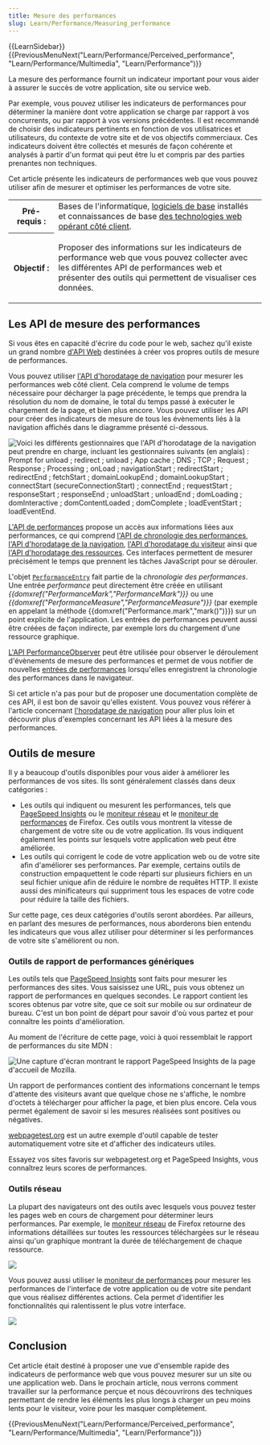 ```yaml
---
title: Mesure des performances
slug: Learn/Performance/Measuring_performance
---
```


{{LearnSidebar}} {{PreviousMenuNext("Learn/Performance/Perceived_performance", "Learn/Performance/Multimedia", "Learn/Performance")}}

La mesure des performance fournit un indicateur important pour vous aider à assurer le succès de votre application, site ou service web.

Par exemple, vous pouvez utiliser les indicateurs de performances pour déterminer la manière dont votre application se charge par rapport à vos concurrents, ou par rapport à vos versions précédentes. Il est recommandé de choisir des indicateurs pertinents en fonction de vos utilisatrices et utilisateurs, du contexte de votre site et de vos objectifs commerciaux. Ces indicateurs doivent être collectés et mesurés de façon cohérente et analysés à partir d'un format qui peut être lu et compris par des parties prenantes non techniques.

Cet article présente les indicateurs de performances web que vous pouvez utiliser afin de mesurer et optimiser les performances de votre site.

<table class="standard-table">
  <tbody>
    <tr>
      <th scope="row">Pré-requis&nbsp;:</th>
      <td>
        Bases de l'informatique,
        <a
          href="/fr/docs/Learn/Getting_started_with_the_web/Installing_basic_software"
          >logiciels de base</a
        >
        installés et connaissances de base
        <a href="/fr/docs/Learn/Getting_started_with_the_web"
          >des technologies web opérant côté client</a
        >.
      </td>
    </tr>
    <tr>
      <th scope="row">Objectif&nbsp;:</th>
      <td>
        <p>
          Proposer des informations sur les indicateurs de performance web que
          vous pouvez collecter avec les différentes API de performances web et
          présenter des outils qui permettent de visualiser ces données.
        </p>
      </td>
    </tr>
  </tbody>
</table>

## Les API de mesure des performances

Si vous êtes en capacité d'écrire du code pour le web, sachez qu'il existe un grand nombre [d'API Web](/fr/docs/Web/API) destinées à créer vos propres outils de mesure de performances.

Vous pouvez utiliser [l'API d'horodatage de navigation](/fr/docs/Web/API/Navigation_timing_API) pour mesurer les performances web côté client. Cela comprend le volume de temps nécessaire pour décharger la page précédente, le temps que prendra la résolution du nom de domaine, le total du temps passé à exécuter le chargement de la page, et bien plus encore. Vous pouvez utiliser les API pour créer des indicateurs de mesure de tous les évènements liés à la navigation affichés dans le diagramme présenté ci-dessous.

![Voici les différents gestionnaires que l'API d'horodatage de la navigation peut prendre en charge, incluant les gestionnaires suivants (en anglais) : Prompt for unload ; redirect ; unload ; App cache ; DNS ; TCP ; Request ; Response ; Processing ; onLoad ; navigationStart ; redirectStart ; redirectEnd ; fetchStart ; domainLookupEnd ; domainLookupStart ; connectStart (secureConnectionStart) ; connectEnd ; requestStart ; responseStart ; responseEnd ; unloadStart ; unloadEnd ; domLoading ; domInteractive ; domContentLoaded ; domComplete ; loadEventStart ; loadEventEnd.](navigationtimingapi.jpg)

[L'API de performances](/fr/docs/Web/API/Performance_API/Using_the_Performance_API) propose un accès aux informations liées aux performances, ce qui comprend [l'API de chronologie des performances](/fr/docs/Web/API/Performance_Timeline), [l'API d'horodatage de la navigation](/fr/docs/Web/API/Navigation_timing_API), [l'API d'horodatage du visiteur](/fr/docs/Web/API/User_Timing_API) ainsi que [l'API d'horodatage des ressources](/fr/docs/Web/API/Resource_Timing_API). Ces interfaces permettent de mesurer précisément le temps que prennent les tâches JavaScript pour se dérouler.

L'objet [`PerformanceEntry`](/fr/docs/Web/API/PerformanceEntry) fait partie de la _chronologie des performances_. Une entrée _performance_ peut directement être créée en utilisant _{{domxref("PerformanceMark","PerformanceMark")}}_ ou une _{{domxref("PerformanceMeasure","PerformanceMeasure")}}_ (par exemple en appelant la méthode {{domxref("Performance.mark","mark()")}}) sur un point explicite de l'application. Les entrées de performances peuvent aussi être créées de façon indirecte, par exemple lors du chargement d'une ressource graphique.

[L'API PerformanceObserver](/fr/docs/Web/API/PerformanceObserver) peut être utilisée pour observer le déroulement d'évènements de mesure des performances et permet de vous notifier de nouvelles [entrées de performances](/fr/docs/Web/API/PerformanceEntry) lorsqu'elles enregistrent la chronologie des performances dans le navigateur.

Si cet article n'a pas pour but de proposer une documentation complète de ces API, il est bon de savoir qu'elles existent. Vous pouvez vous référer à l'article concernant [l'horodatage de navigation](/fr/docs/Web/Performance/Navigation_and_resource_timings) pour aller plus loin et découvrir plus d'exemples concernant les API liées à la mesure des performances.

## Outils de mesure

Il y a beaucoup d'outils disponibles pour vous aider à améliorer les performances de vos sites. Ils sont généralement classés dans deux catégories&nbsp;:

- Les outils qui indiquent ou mesurent les performances, tels que [PageSpeed Insights](https://developers.google.com/speed/pagespeed/insights/) ou le [moniteur réseau](/fr/docs/Tools/Network_Monitor) et le [moniteur de performances](/fr/docs/Tools/Performance) de Firefox. Ces outils vous montrent la vitesse de chargement de votre site ou de votre application. Ils vous indiquent également les points sur lesquels votre application web peut être améliorée.
- Les outils qui corrigent le code de votre application web ou de votre site afin d'améliorer ses performances. Par exemple, certains outils de construction empaquettent le code réparti sur plusieurs fichiers en un seul fichier unique afin de réduire le nombre de requêtes HTTP. Il existe aussi des minificateurs qui suppriment tous les espaces de votre code pour réduire la taille des fichiers.

Sur cette page, ces deux catégories d'outils seront abordées. Par ailleurs, en parlant des mesures de performances, nous aborderons bien entendu les indicateurs que vous allez utiliser pour déterminer si les performances de votre site s'améliorent ou non.

### Outils de rapport de performances génériques

Les outils tels que [PageSpeed Insights](https://developers.google.com/speed/pagespeed/insights/) sont faits pour mesurer les performances des sites. Vous saisissez une URL, puis vous obtenez un rapport de performances en quelques secondes. Le rapport contient les scores obtenus par votre site, que ce soit sur mobile ou sur ordinateur de bureau. C'est un bon point de départ pour savoir d'où vous partez et pour connaître les points d'amélioration.

Au moment de l'écriture de cette page, voici à quoi ressemblait le rapport de performances du site MDN&nbsp;:

![Une capture d'écran montrant le rapport PageSpeed Insights de la page d'accueil de Mozilla.](pagespeed-insight-mozilla-homepage.png)

Un rapport de performances contient des informations concernant le temps d'attente des visiteurs avant que quelque chose ne s'affiche, le nombre d'octets à télécharger pour afficher la page, et bien plus encore. Cela vous permet également de savoir si les mesures réalisées sont positives ou négatives.

[webpagetest.org](https://webpagetest.org) est un autre exemple d'outil capable de tester automatiquement votre site et d'afficher des indicateurs utiles.

Essayez vos sites favoris sur webpagetest.org et PageSpeed Insights, vous connaîtrez leurs scores de performances.

### Outils réseau

La plupart des navigateurs ont des outils avec lesquels vous pouvez tester les pages web en cours de chargement pour déterminer leurs performances. Par exemple, le [moniteur réseau](/fr/docs/Tools/Network_Monitor) de Firefox retourne des informations détaillées sur toutes les ressources téléchargées sur le réseau ainsi qu'un graphique montrant la durée de téléchargement de chaque ressource.

![](network-monitor.png)

Vous pouvez aussi utiliser le [moniteur de performances](/fr/docs/Tools/Performance) pour mesurer les performances de l'interface de votre application ou de votre site pendant que vous réalisez différentes actions. Cela permet d'identifier les fonctionnalités qui ralentissent le plus votre interface.

![](perf-monitor.png)

## Conclusion

Cet article était destiné à proposer une vue d'ensemble rapide des indicateurs de performance web que vous pouvez mesurer sur un site ou une application web. Dans le prochain article, nous verrons comment travailler sur la performance perçue et nous découvrirons des techniques permettant de rendre les éléments les plus longs à charger un peu moins lents pour le visiteur, voire pour les masquer complètement.

{{PreviousMenuNext("Learn/Performance/Perceived_performance", "Learn/Performance/Multimedia", "Learn/Performance")}}
